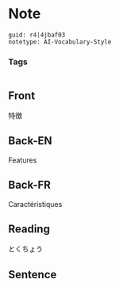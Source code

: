 # Note
```
guid: r4|4jbaf03
notetype: AI-Vocabulary-Style
```

### Tags
```
```

## Front
特徴

## Back-EN
Features

## Back-FR
Caractéristiques

## Reading
とくちょう

## Sentence

